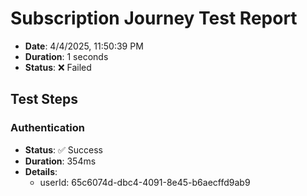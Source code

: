 # Subscription Journey Test Report

- **Date**: 4/4/2025, 11:50:39 PM
- **Duration**: 1 seconds
- **Status**: ❌ Failed

## Test Steps

### Authentication
- **Status**: ✅ Success
- **Duration**: 354ms
- **Details**:
  - userId: 65c6074d-dbc4-4091-8e45-b6aecffd9ab9
